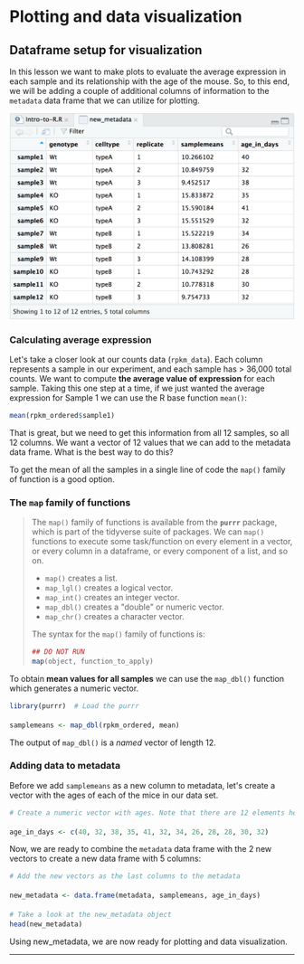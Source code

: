 # Plotting and data visualization

## Dataframe setup for visualization

In this lesson we want to make plots to evaluate the average expression in each sample and its relationship with the age of the mouse. So, to this end, we will be adding a couple of additional columns of information to the `metadata` data frame that we can utilize for plotting. 

<p align="center">
<img src="img/new_metadata.png" width="600">
</p>


### Calculating average expression

Let's take a closer look at our counts data (`rpkm_data`). Each column represents a sample in our experiment, and each sample has > 36,000 total counts. We want to compute **the average value of expression** for each sample. Taking this one step at a time, if we just wanted the average expression for Sample 1 we can use the R base function `mean()`:

```r
mean(rpkm_ordered$sample1)
```

That is great, but we need to get this information from all 12 samples, so all 12 columns. We want a vector of 12 values that we can add to the metadata data frame. What is the best way to do this?

To get the mean of all the samples in a single line of code the `map()` family of function is a good option. 

### The `map` family of functions
> 
> The `map()` family of functions is available from the **`purrr`** package, which is part of the tidyverse suite of packages. We can `map()` functions to execute some task/function on every element in a vector, or every column in a dataframe, or every component of a list, and so on. 
> 
> - `map()` creates a list.
> - `map_lgl()` creates a logical vector.
> - `map_int()` creates an integer vector.
> - `map_dbl()` creates a "double" or numeric vector.
> - `map_chr()` creates a character vector.
> 
> The syntax for the `map()` family of functions is: 
> 
> ```r
> ## DO NOT RUN
> map(object, function_to_apply)
> ```

To obtain **mean values for all samples** we can use the `map_dbl()` function which generates a numeric vector. 

```r
library(purrr)  # Load the purrr

samplemeans <- map_dbl(rpkm_ordered, mean) 
```
The output of `map_dbl()` is a *named* vector of length 12. 
	
### Adding data to metadata

Before we add `samplemeans` as a new column to metadata, let's create a vector with the ages of each of the mice in our data set.

```r
# Create a numeric vector with ages. Note that there are 12 elements here

age_in_days <- c(40, 32, 38, 35, 41, 32, 34, 26, 28, 28, 30, 32)    	
```

Now, we are ready to combine the `metadata` data frame with the 2 new vectors to create a new data frame with 5 columns:
```r
# Add the new vectors as the last columns to the metadata 

new_metadata <- data.frame(metadata, samplemeans, age_in_days) 

# Take a look at the new_metadata object
head(new_metadata)
```

Using new_metadata, we are now ready for plotting and data visualization.

***
